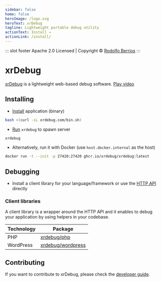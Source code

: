 ```yaml
---
sidebar: false
home: false
heroImage: /logo.svg
heroText: xrDebug
tagline: Lightweight portable debug utility
actionText: Install →
actionLink: /install/
---
```


::: slot footer
Apache 2.0 Licensed | Copyright © [Rodolfo Berrios](https://rodolfoberrios.com)
:::

# xrDebug

[xrDebug](https://xrdebug.com/) is a lightweight web-based debug software. [Play video](https://xrdebug.com/xrdebug.mp4)

## Installing

* [Install](/install) application (binary)

```sh
bash <(curl -sL xrdebug.com/bin.sh)
```

* [Run](run/README.md) `xrdebug` to spawn server

```sh
xrdebug
```

* Alternatively, run it with Docker (use `host.docker.internal` as the host)

```sh
docker run -t --init -p 27420:27420 ghcr.io/xrdebug/xrdebug:latest
```

## Debugging

* Install a client library for your language/framework or use the [HTTP API](./api/) directly

### Client libraries

A client library is a wrapper around the HTTP API and it enables to debug your application by using helpers in your codebase.

| Technology | Package                                                   |
| ---------- | --------------------------------------------------------- |
| PHP        | [xrdebug/php](https://github.com/xrdebug/php)             |
| WordPress  | [xrdebug/wordpress](https://github.com/xrdebug/wordpress) |

## Contributing

If you want to contribute to xrDebug, please check the [developer guide](/developer).
